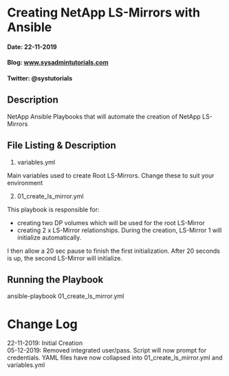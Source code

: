 # Creating NetApp LS-Mirrors with Ansible
#### Date: 22-11-2019
#### Blog: www.sysadmintutorials.com
#### Twitter: @systutorials

## Description

NetApp Ansible Playbooks that will automate the creation of NetApp LS-Mirrors

## File Listing & Description
1. variables.yml<br>
  
Main variables used to create Root LS-Mirrors. Change these to suit your environment<br>

2. 01_create_ls_mirror.yml<br>

This playbook is responsible for:
- creating two DP volumes which will be used for the root LS-Mirror<br>
- creating 2 x LS-Mirror relationships. During the creation, LS-Mirror 1 will initialize automatically.

I then allow a 20 sec pause to finish the first initialization. After 20 seconds is up, the second LS-Mirror will initialize.<br>
  
## Running the Playbook

ansible-playbook 01_create_ls_mirror.yml

# Change Log
22-11-2019: Initial Creation<br>
05-12-2019: Removed integrated user/pass. Script will now prompt for credentials. YAML files have now collapsed into 01_create_ls_mirror.yml and variables.yml
